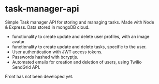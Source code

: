 # task-manager-api
Simple Task manager API for storing and managing tasks. Made with Node & Express. Data stored in mongoDB cloud.

- functionality to create update and delete user profiles, with an image avatar.
- functionality to create update and delete tasks, specific to the user.
- User authentication with JWT access tokens.
- Passwords hashed with bcryptjs.
- Automated emails for creation and deletion of users, using Twilio SendGrid API.

Front has not been developed yet.
